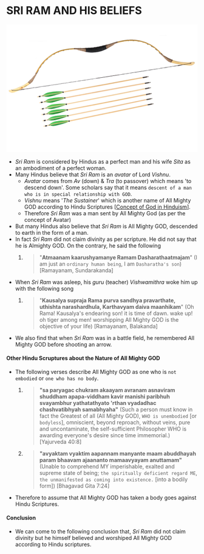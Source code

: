 # SRI RAM AND HIS BELIEFS

![Bow and Arrows](img/bow_and_arrows.png)

* *Sri Ram* is considered by Hindus as a perfect man and his wife *Sita* as an ambodiment of a perfect woman.
* Many Hindus believe that *Sri Ram* is an *avatar* of Lord *Vishnu*.
	* *Avatar* comes from *Av* (down) & *Tra* (to passover) which means 'to descend down'. Some scholars say that it means `descent of a man who is in special relationship with GOD`.
	* *Vishnu* means '*The Sustainer*' which is another name of All Mighty GOD according to Hindu Scriptures [[Concept of God in Hinduism](http://a5221985.github.io/seeking_the_truth_site/site/concept_of_god_in_hinduism/)]. 
	* Therefore *Sri Ram* was a man sent by All Mighty God (as per the concept of Avatar)
* But many Hindus also believe that *Sri Ram* is All Mighty GOD, descended to earth in the form of a man. 
* In fact *Sri Ram* did not claim divinity as per scripture. He did not say that he is Almighty GOD. On the contrary, he said the following
	1. > "**Atmaanam kaarushyamanye Ramam Dasharathaatmajam**" (I am just an `ordinary human being`, I am `Dasharatha's son`) [Ramayanam, Sundarakanda]
* When *Sri Ram* was asleep, his *guru* (teacher) *Vishwamithra* woke him up with the following song
	1. > "**Kausalya supraja Rama purva sandhya pravarthate, uthishta narashardhula, Karthavyam daiva maanhikam**" (Oh Rama! Kausalya's endearing son! it is time of dawn. wake up! oh tiger among men! worshipping All Mighty GOD is the objective of your life) [Ramayanam, Balakanda]
* We also find that when *Sri Ram* was in a battle field, he remembered All Mighty GOD before shooting an arrow.

#### Other Hindu Scruptures about the Nature of All Mighty GOD
* The following verses describe All Mighty GOD as one who is `not embodied` or `one who has no body`.
	1. > **"sa paryagac chukram akaayam avranam asnaviram shuddham apapa-viddham
kavir manishi paribhuh svayambhur
yathatathyato 'rthan vyadadhac chashvatibhyah samabhyaha"** (Such a person must know in fact the Greatest of all (All Mighty GOD), `WHO is unembodied` [or `bodyless`], omniscient, beyond reproach, without veins, pure and uncontaminate, the self-sufficient Philosopher WHO is awarding everyone's desire since time immemorial.) [Yajurveda 40:8]
	2. > **"avyaktam vyaktim aapannam manyante maam abuddhayah param bhaavam ajaananto mamaavyayam anuttamam"** (Unable to comprehend MY imperishable, exalted and supreme state of being; `the spiritually deficient regard ME`, `the unmanifested as coming into existence.` [into a bodily form]) [Bhagavad Gita 7:24]

* Therefore to assume that All Mighty GOD has taken a body goes against Hindu Scriptures.

#### Conclusion
* We can come to the following conclusion that, *Sri Ram* did not claim divinity but he himself believed and worshiped All Mighty GOD according to Hindu scriptures.